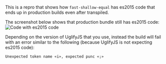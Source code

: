 This is a repro that shows how `fast-shallow-equal` has es2015 code that ends up in production builds even after transpiled.

The screenshot below shows that production bundle still has es2015 code:
![Code with es2015 code](https://user-images.githubusercontent.com/7467450/71923734-735e2480-316c-11ea-9ae6-7c3d41814eaa.png)

Depending on the version of UglifyJS that you use, instead the build will fail with an error similar to the following (because UglifyJS is not expecting es2015 code):
```
Unexpected token name «i», expected punc «;»
```
